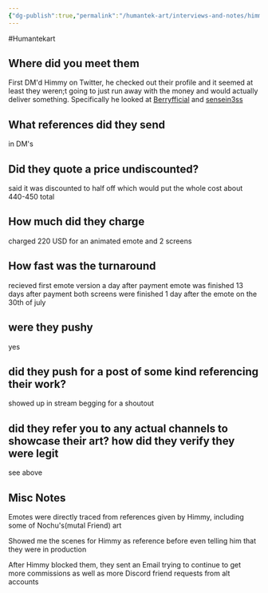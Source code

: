 ```yaml
---
{"dg-publish":true,"permalink":"/humantek-art/interviews-and-notes/himmy-humantek-interview/"}
---
```


#Humantekart 
## Where did you meet them
First DM'd Himmy on Twitter, he checked out their profile and it seemed at least they weren;t going to just run away with the money and would actually deliver something.
Specifically he looked at [Berryfficial](https://www.twitch.tv/berryfficial) and [sensein3ss](https://www.twitch.tv/sensein3ss)

## What references did they send
in DM's

## Did they quote a price undiscounted?
said it was discounted to half off which would put the whole cost about 440-450 total

## How much did they charge
charged 220 USD for an animated emote and 2 screens

## How fast was the turnaround
recieved first emote version a day after payment
emote was finished 13 days after payment
both screens were finished 1 day after the emote on the 30th of july

## were they pushy
yes

## did they push for a post of some kind referencing their work?
showed up in stream begging for a shoutout

## did they refer you to any actual channels to showcase their art?  how did they verify they were legit
see above














## Misc Notes
Emotes were directly traced from references given by Himmy, including some of Nochu's(mutal Friend) art

Showed me the scenes for Himmy as reference before even telling him that they were in production

After Himmy blocked them, they sent an Email trying to continue to get more commissions as well as more Discord friend requests from alt accounts

